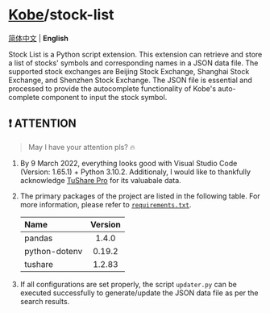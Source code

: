 # [Kobe](../../../..)/stock-list

[简体中文](./README-zhCN.md) | **English**

Stock List is a Python script extension. This extension can retrieve and store a list of stocks' symbols and corresponding names in a JSON data file. The supported stock exchanges are Beijing Stock Exchange, Shanghai Stock Exchange, and Shenzhen Stock Exchange. The JSON file is essential and processed to provide the autocomplete functionality of Kobe's auto-complete component to input the stock symbol.

## ❗ ATTENTION

> May I have your attention pls? 🔥

1. By 9 March 2022, everything looks good with Visual Studio Code (Version: 1.65.1) + Python 3.10.2. Additionaly, I would like to thankfully acknowledge [TuShare Pro](https://tushare.pro/) for its valuabale data.
2. The primary packages of the project are listed in the following table. For more information, please refer to [`requirements.txt`](./requirements.txt).

   | Name          | Version |
   | :------------ | :-----: |
   | pandas        |  1.4.0  |
   | python-dotenv | 0.19.2  |
   | tushare       | 1.2.83  |

3. If all configurations are set properly, the script `updater.py` can be executed successfully to generate/update the JSON data file as per the search results.

